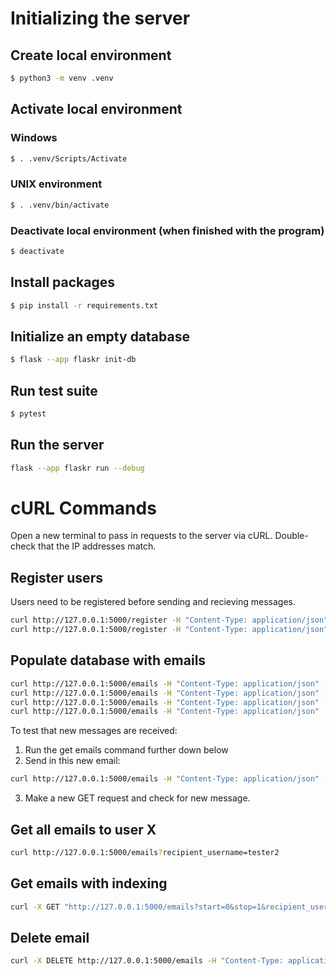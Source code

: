 # Initializing the server

## Create local environment

```sh
$ python3 -m venv .venv
```

## Activate local environment

### Windows

```sh
$ . .venv/Scripts/Activate
```

### UNIX environment

```sh
$ . .venv/bin/activate
```

### Deactivate local environment (when finished with the program)

```sh
$ deactivate
```

## Install packages

```sh
$ pip install -r requirements.txt
```

## Initialize an empty database

```sh
$ flask --app flaskr init-db
```

## Run test suite

```sh
$ pytest
```

## Run the server

```sh
flask --app flaskr run --debug
```

# cURL Commands

Open a new terminal to pass in requests to the server via cURL. Double-check that the IP addresses match.

## Register users

Users need to be registered before sending and recieving messages.

```sh
curl http://127.0.0.1:5000/register -H "Content-Type: application/json" -d'{"username": "tester1", "password": "1234"}'
curl http://127.0.0.1:5000/register -H "Content-Type: application/json" -d'{"username": "tester2", "password": "1234"}'
```

## Populate database with emails

```sh
curl http://127.0.0.1:5000/emails -H "Content-Type: application/json" -d'{"message_subject": "test", "body": "hello", "sender_username": "tester1", "recipient_username": "tester2"}'
curl http://127.0.0.1:5000/emails -H "Content-Type: application/json" -d'{"message_subject": "re:test", "body": "hello back", "sender_username": "tester2", "recipient_username": "tester1"}'
curl http://127.0.0.1:5000/emails -H "Content-Type: application/json" -d'{"message_subject": "re:test", "body": "hello back again", "sender_username": "tester1", "recipient_username": "tester2"}'
curl http://127.0.0.1:5000/emails -H "Content-Type: application/json" -d'{"message_subject": "re:test", "body": "hello back to you too", "sender_username": "tester2", "recipient_username": "tester1"}'
```

To test that new messages are received:

1. Run the get emails command further down below
2. Send in this new email:

```sh
curl http://127.0.0.1:5000/emails -H "Content-Type: application/json" -d'{"message_subject": "1234", "body": "checking that this new message was received", "sender_username": "tester1", "recipient_username": "tester2"}'
```

3. Make a new GET request and check for new message.

## Get all emails to user X

```sh
curl http://127.0.0.1:5000/emails?recipient_username=tester2
```

## Get emails with indexing

```sh
curl -X GET "http://127.0.0.1:5000/emails?start=0&stop=1&recipient_username=tester2"
```

## Delete email

```sh
curl -X DELETE http://127.0.0.1:5000/emails -H "Content-Type: application/json" -d'{"id": 2}'
```
